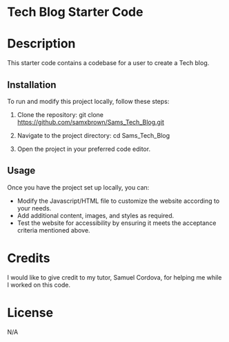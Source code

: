 # Tech Blog Starter Code

# Description
This starter code contains a codebase for a user to create a Tech blog.

## Installation

To run and modify this project locally, follow these steps:

1. Clone the repository:
git clone https://github.com/samxbrown/Sams_Tech_Blog.git

2. Navigate to the project directory:
cd Sams_Tech_Blog

3. Open the project in your preferred code editor.

## Usage

Once you have the project set up locally, you can:

* Modify the Javascript/HTML file to customize the website according to your needs.
* Add additional content, images, and styles as required.
* Test the website for accessibility by ensuring it meets the acceptance criteria mentioned above.


# Credits
I would like to give credit to my tutor, Samuel Cordova, for helping me while I worked on this code.

# License
N/A
